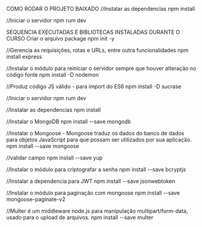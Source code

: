 COMO RODAR O PROJETO BAIXADO
//Instalar as dependencias
npm install

//Iniciar o servidor
npm rum dev


SEQUENCIA EXECUTADAS E BIBLIOTECAS INSTALADAS DURANTE O CURSO
Criar o arquivo package
npm init -y

//Gerencia as requisições, rotas e URLs, entre outra funcionalidades
npm install express

//Instalar o módulo para reiniciar o servidor sempre que houver alteração no código fonte
npm install -D nodemon

//Produz código JS válido - para import do ES6
npm install -D sucrase

//Iniciar o servidor
npm rum dev

//Instalar as dependencias
npm install

//Instalar o MongoDB
npm install --save mongodb

//Instalar o Mongoose - Mongoose traduz os dados do banco de dados para objetos JavaScript para que possam ser utilizados por sua aplicação.
npm install --save mongoose

//validar campo
npm install --save yup

//Instalar o módulo para criptografar a senha
npm install --save bcryptjs

//Instalar a dependencia para JWT
npm install --save jsonwebtoken

//Instalar o módulo para paginação com mongoose
npm install --save mongoose-paginate-v2

//Multer é um middleware node.js para manipulação multipart/form-data, usado para o upload de arquivos. 
npm install --save multer